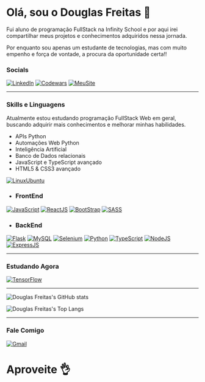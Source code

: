 # Olá, sou o Douglas Freitas 👋

Fui aluno de programação FullStack na Infinity School e por aqui irei compartilhar meus projetos e conhecimentos adquiridos nessa jornada.

Por enquanto sou apenas um estudante de tecnologias, mas com muito empenho e força de vontade, a procura da oportunidade certa!!

### Socials
[![LinkedIn](https://img.shields.io/badge/LinkedIn-0077B5?style=for-the-badge&logo=linkedin&logoColor=white)](https://www.linkedin.com/in/douglas-freitas-65602a329/)
[![Codewars](https://img.shields.io/badge/Codewars-B1361E?style=for-the-badge&logo=Codewars&logoColor=white)](https://www.codewars.com/users/defreitassl)
[![MeuSite](https://img.shields.io/badge/website-000000?style=for-the-badge&logo=About.me&logoColor=white)](https://douglasfreitasdev.vercel.app)

---

### Skills e Linguagens
Atualmente estou estudando programação FullStack Web em geral, buscando adquirir mais conhecimentos e melhorar minhas habilidades.

 - APIs Python
 - Automações Web Python
 - Inteligência Artificial
 - Banco de Dados relacionais
 - JavaScript e TypeScript avançado
 - HTML5 & CSS3 avançado


[![LinuxUbuntu](https://img.shields.io/badge/Ubuntu-E95420?style=for-the-badge&logo=ubuntu&logoColor=white)]()


 - ### FrontEnd
[![JavaScript](https://img.shields.io/badge/JavaScript-F7DF1E?style=for-the-badge&logo=javascript&logoColor=black)]()
[![ReactJS](https://img.shields.io/badge/React-20232A?style=for-the-badge&logo=react&logoColor=61DAFB)]()
[![BootStrap](https://img.shields.io/badge/Bootstrap-563D7C?style=for-the-badge&logo=bootstrap&logoColor=white)]()
[![SASS](https://img.shields.io/badge/Sass-CC6699?style=for-the-badge&logo=sass&logoColor=white)]()

 - ### BackEnd
[![Flask](https://img.shields.io/badge/Flask-000000?style=for-the-badge&logo=flask&logoColor=white)]()
[![MySQL](https://img.shields.io/badge/PostgreSQL-316192?style=for-the-badge&logo=postgresql&logoColor=white)]()
[![Selenium](https://img.shields.io/badge/Selenium-49b230?style=for-the-badge&logo=selenium&logoColor=white)]()
[![Python](https://img.shields.io/badge/Python-14354C?style=for-the-badge&logo=python&logoColor=white)]()
[![TypeScript](https://img.shields.io/badge/TypeScript-007ACC?style=for-the-badge&logo=typescript&logoColor=white)]()
[![NodeJS](https://img.shields.io/badge/Node.js-43853D?style=for-the-badge&logo=node.js&logoColor=white)]()
[![ExpressJS](https://img.shields.io/badge/Express.js-404D59?style=for-the-badge&logo=node.js)]()

---

### Estudando Agora

[![TensorFlow](https://img.shields.io/badge/TensorFlow-FF6F00?style=for-the-badge&logo=tensorflow&logoColor=white)]()


---

![Douglas Freitas's GitHub stats](https://github-readme-stats.vercel.app/api?username=defreitassl&show_icons=true&theme=tokyonight) 

![Douglas Freitas's Top Langs](https://github-readme-stats.vercel.app/api/top-langs/?username=defreitassl&layout=compact&theme=tokyonight)

---

### Fale Comigo

[![Gmail](https://img.shields.io/badge/Gmail-D14836?style=for-the-badge&logo=gmail&logoColor=white)](mailTo:douglasamf14@gmail.com)

# Aproveite 👌
